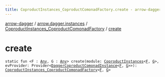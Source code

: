 ```yaml
---
title: CoproductInstances_CoproductComonadFactory.create - arrow-dagger
---
```


[arrow-dagger](../../index.html) / [arrow.dagger.instances](../index.html) / [CoproductInstances_CoproductComonadFactory](index.html) / [create](./create.html)

# create

`static fun <F : `[`Any`](https://kotlinlang.org/api/latest/jvm/stdlib/kotlin/-any/index.html)`, G : `[`Any`](https://kotlinlang.org/api/latest/jvm/stdlib/kotlin/-any/index.html)`> create(module: `[`CoproductInstances`](../-coproduct-instances/index.html)`<`[`F`](create.html#F)`, `[`G`](create.html#G)`>, evProvider: Provider<`[`DaggerCoproductComonadInstance`](../-dagger-coproduct-comonad-instance/index.html)`<`[`F`](create.html#F)`, `[`G`](create.html#G)`>>): `[`CoproductInstances_CoproductComonadFactory`](index.html)`<`[`F`](create.html#F)`, `[`G`](create.html#G)`>`